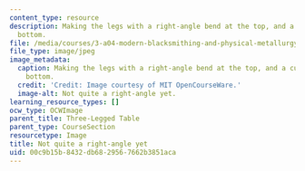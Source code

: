 ```yaml
---
content_type: resource
description: Making the legs with a right-angle bend at the top, and a curve at the
  bottom.
file: /media/courses/3-a04-modern-blacksmithing-and-physical-metallurgy-fall-2008/00c9b15b8432db6829567662b3851aca_087.jpg
file_type: image/jpeg
image_metadata:
  caption: Making the legs with a right-angle bend at the top, and a curve at the
    bottom.
  credit: 'Credit: Image courtesy of MIT OpenCourseWare.'
  image-alt: Not quite a right-angle yet.
learning_resource_types: []
ocw_type: OCWImage
parent_title: Three-Legged Table
parent_type: CourseSection
resourcetype: Image
title: Not quite a right-angle yet
uid: 00c9b15b-8432-db68-2956-7662b3851aca
---
```


